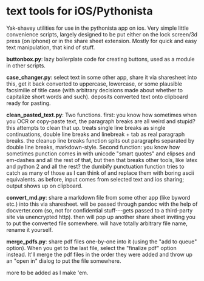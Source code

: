 # text tools for iOS/Pythonista
Yak-shavey utilities for use in the pythonista app on ios.  Very simple little convenience scripts, largely designed to be put either on the lock screen/3d press (on iphone) or in the share sheet extension.  Mostly for quick and easy text manipulation, that kind of stuff.  

**buttonbox.py**: lazy boilerplate code for creating buttons, used as a module in other scripts.

**case_changer.py**: select text in some other app, share it via sharesheet into this, get it back converted to uppercase, lowercase, or some plausible facsimilie of title case (with arbitrary decisions made about whether to capitalize short words and such).  deposits converted text onto clipboard ready for pasting.

**clean_pasted_text.py**: Two functions.  first: you know how sometimes when you OCR or copy-paste text, the paragraph breaks are all weird and stupid?  this attempts to clean that up.  treats single line breaks as single continuations, double line breaks and linebreak + tab as real paragraph breaks. the cleanup line breaks function spits out paragraphs separated by double line breaks, markdown-style.  Second function: you know how sometimes punction comes in with unicode "smart quotes" and elipses and em-dashes and all the rest of that, but then that breaks other tools, like latex and python 2 and all the rest?  the dumbify punctuation function tries to catch as many of those as I can think of and replace them with boring ascii equivalents.  as before, input comes from selected text and ios sharing; output shows up on clipboard.

**convert_md.py**: share a markdown file from some other app (like byword etc.) into this via sharesheet.  will be passed through pandoc with the help of docverter.com (so, not for confidential stuff---gets passed to a third-party site via unencrypted http).  then will pop up another share sheet inviting you to put the converted file somewhere.  will have totally arbitrary file name, rename it yourself.

**merge_pdfs.py**: share pdf files one-by-one into it (using the "add to queue" option).  When you get to the last file, select the "finalize pdf" option instead.  It'll merge the pdf files in the order they were added and throw up an "open in" dialog to put the file somewhere.

more to be added as I make 'em.
